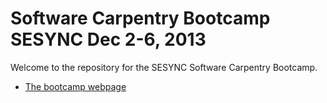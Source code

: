 Software Carpentry Bootcamp  SESYNC  Dec 2-6, 2013
============================

Welcome to the repository for the SESYNC Software Carpentry Bootcamp.

* [The bootcamp webpage](http://wltrimbl.github.io/2013-12-03-sesync)

